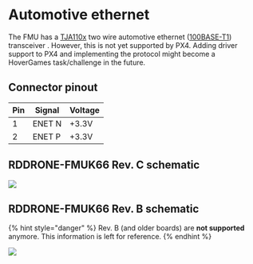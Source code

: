# Automotive ethernet

The FMU has a [TJA110x](https://www.nxp.com/products/analog/interfaces/in-vehicle-network/ethernet/automotive-ethernet-phy-transceivers:ETHERNET-TRANSCEIVERS) two wire automotive ethernet ([100BASE-T1](https://en.wikipedia.org/wiki/Fast\_Ethernet#100BASE-T1)) transceiver . However, this is not yet supported by PX4. Adding driver support to PX4 and implementing the protocol might become a HoverGames task/challenge in the future.

## Connector pinout

| Pin | Signal | Voltage |
| --- | ------ | ------- |
| 1   | ENET N | +3.3V   |
| 2   | ENET P | +3.3V   |

## RDDRONE-FMUK66 Rev. C schematic

![](../../.gitbook/assets/c-ethernet.png)

## RDDRONE-FMUK66 Rev. B schematic

{% hint style="danger" %}
Rev. B (and older boards) are **not supported** anymore. This information is left for reference.
{% endhint %}

![](<../../.gitbook/assets/ethernet (1).PNG>)

